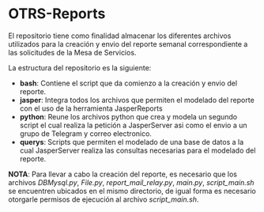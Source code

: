 # OTRS-Reports
El repositorio tiene como finalidad almacenar los diferentes archivos utilizados para la creación y envio del reporte semanal correspondiente a las solicitudes de la Mesa de Servicios.

La estructura del repositorio es la siguiente:
* **bash**: Contiene el script que da comienzo a la creación y envio del reporte.
* **jasper**: Integra todos los archivos que permiten el modelado del reporte con el uso de la herramienta JasperReports
* **python**: Reune los archivos python que crea y modela un segundo script el cual realiza la petición a JasperServer asi como el envio a un grupo de Telegram y correo electronico.
* **querys**: Scripts que permiten el modelado de una base de datos a la cual JasperServer realiza las consultas necesarias para el modelado del reporte.

**NOTA**: Para llevar a cabo la creación del reporte, es necesario que los archivos *DBMysql.py*, *File.py*, *report_mail_relay.py*, *main.py*, *script_main.sh* se encuentren ubicados en el mismo directorio, de igual forma es necesario otorgarle permisos de ejecución al archivo *script_main.sh*.